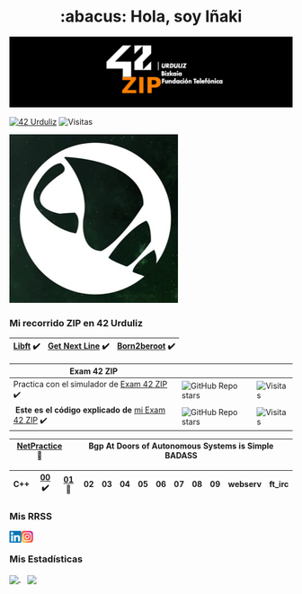 <div align="center">
  <h1 align="center">:abacus: Hola, soy Iñaki</h1>
</div>

![Banner (claro)](https://raw.githubusercontent.com/inakilastra/inakilastra/main/images/42ZIP_urduliz.png)

[![42 Urduliz](https://img.shields.io/badge/Urduliz-black?style=flat&logo=42&logoColor=white)](https://profile.intra.42.fr/users/ilastra-)
![Visitas](https://api.visitorbadge.io/api/visitors?path=https%3A%2F%2Fgithub.com%2Finakilastra%2Finakilastra&label=Visitas&countColor=%23d9e3f0&style=flat&labelStyle=lower)


![Nautilus](https://raw.githubusercontent.com/inakilastra/inakilastra/main/images/nautilus.png)


### **Mi recorrido ZIP en 42 Urduliz**
| [Libft](https://github.com/inakilastra/Libft) :heavy_check_mark: | [Get Next Line](https://github.com/inakilastra/Get_Next_Line) :heavy_check_mark: | [Born2beroot](https://github.com/inakilastra/Born2beroot)  :heavy_check_mark: |
|---|---|---|

| **Exam 42 ZIP** |  |  |
|---|---|---|
| Practica con el simulador de [Exam 42 ZIP](https://github.com/inakilastra/ExamZIP) :heavy_check_mark: | ![GitHub Repo stars](https://img.shields.io/github/stars/inakilastra/ExamZIP) | ![Visitas](https://api.visitorbadge.io/api/visitors?path=https%3A%2F%2Fgithub.com%2Finakilastra%2FExamZIP&label=Visitas&countColor=%23d9e3f0&style=flat&labelStyle=lower)
| **Este es el código explicado de** [mi Exam 42 ZIP](https://github.com/inakilastra/Mi_Exman_ZIP) :heavy_check_mark: | ![GitHub Repo stars](https://img.shields.io/github/stars/inakilastra/Mi_Exman_ZIP) | ![Visitas](https://api.visitorbadge.io/api/visitors?path=https%3A%2F%2Fgithub.com%2Finakilastra%2FMi_Exman_ZIP&label=Visitas&countColor=%23d9e3f0&style=flat&labelStyle=lower)



| [NetPractice](https://github.com/inakilastra/NetPractice) :construction: | Bgp At Doors of Autonomous Systems is Simple BADASS |
|---|---|

| C++ | [00](https://github.com/inakilastra/CPP00) :heavy_check_mark: | [01](https://github.com/inakilastra/CPP01) :construction: | 02 | 03 | 04 | 05 | 06 | 07 | 08 | 09 | webserv | ft_irc | 
|---|---|---|---|---|---|---|---|---|---|---|---|---|

<div align="left">
  <h3>Mis RRSS</h3>
  <a href="https://www.linkedin.com/in/inakilastra/">
    <img align="left" src="https://raw.githubusercontent.com/inakilastra/inakilastra/main/images/linkedin.svg" alt="icon | LinkedIn" width="21px"/>
  </a>
  &emsp;
  <a href="https://www.instagram.com/inakilastra">
    <img align="left" src="https://raw.githubusercontent.com/inakilastra/inakilastra/main/images/instagram.svg" alt="@inakilastra | Instagram" width="21px"/>
  </a>
</div>

<div align="left">
  <h3>Mis Estadísticas</h3>
  <a href="https://github.com/inakilastra/github-readme-stats">
    <img align="center" src="https://github-readme-stats.vercel.app/api?username=inakilastra&show_icons=true&theme=ambient_gradient&locale=es" />
  </a>
  &nbsp;&nbsp;
  <a href="https://github.com/inakilastra/convoychat">
    <img align="center" src="https://github-readme-stats.vercel.app/api/top-langs/?username=inakilastra&layout=compact&locale=es" />
  </a>
</div> 

<!--
**inakilastra/inakilastra** is a ✨ _special_ ✨ repository because its `README.md` (this file) appears on your GitHub profile.

Here are some ideas to get you started:

- 🔭 I’m currently working on ...
- 🌱 I’m currently learning ...
- 👯 I’m looking to collaborate on ...
- 🤔 I’m looking for help with ...
- 💬 Ask me about ...
- 📫 How to reach me: ...
- 😄 Pronouns: ...
- ⚡ Fun fact: ...
-->
